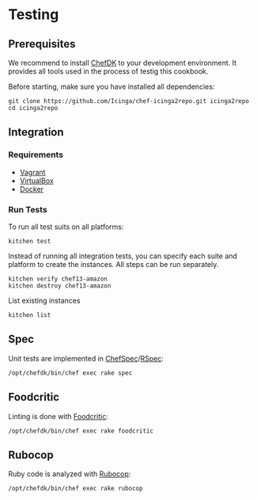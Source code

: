 # Testing
## Prerequisites
We recommend to install [ChefDK] to your development environment.
It provides all tools used in the process of testig this cookbook.

Before starting, make sure you have installed all dependencies:

```shell
git clone https://github.com/Icinga/chef-icinga2repo.git icinga2repo
cd icinga2repo
```

## Integration
### Requirements
* [Vagrant]
* [VirtualBox]
* [Docker]

### Run Tests
To run all test suits on all platforms:
```shell
kitchen test
```

Instead of running all integration tests, you can specify each suite and platform to create the instances.
All steps can be run separately.
```
kitchen verify chef13-amazon
kitchen destroy chef13-amazon
```

List existing instances
```shell
kitchen list
```

## Spec
Unit tests are implemented in [ChefSpec]/[RSpec]:
```shell
/opt/chefdk/bin/chef exec rake spec
```

## Foodcritic
Linting is done with [Foodcritic]:
```shell
/opt/chefdk/bin/chef exec rake foodcritic
```

## Rubocop
Ruby code is analyzed with [Rubocop]:
```shell
/opt/chefdk/bin/chef exec rake rubocop
```

[ChefDK]: https://downloads.chef.io/chef-dk/
[Vagrant]: https://www.vagrantup.com/
[Virtualbox]: https://www.virtualbox.org/
[ChefSpec]: https://docs.chef.io/chefspec.html
[RSpec]: http://rspec.info/
[Foodcritic]: http://www.foodcritic.io/
[Rubocop]: https://github.com/bbatsov/rubocop
[Docker]: https://www.docker.com/
